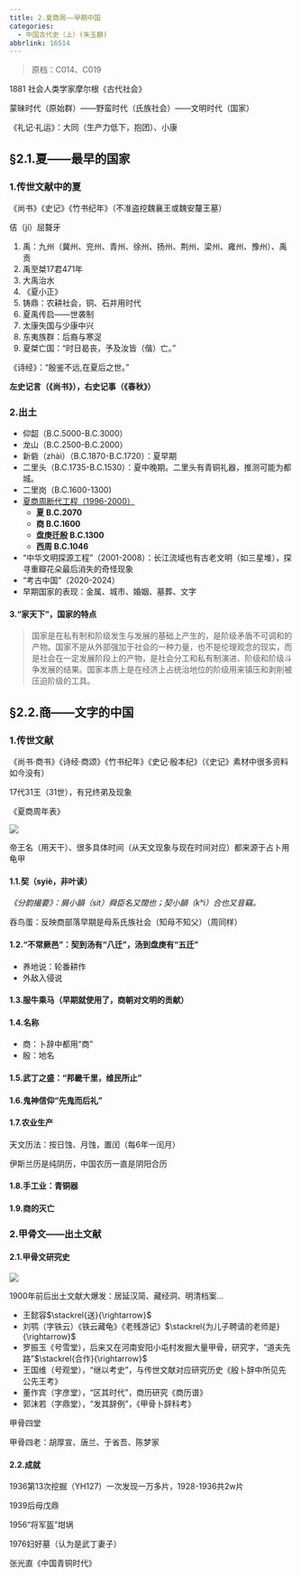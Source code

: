 ```yaml
---
title: 2.夏商周——早期中国
categories:
  - 中国古代史（上）(朱玉麒)
abbrlink: 16514
---
```

> 原档：C014、C019

1881 社会人类学家摩尔根《古代社会》

蒙昧时代（原始群）——野蛮时代（氏族社会）——文明时代（国家）

《礼记·礼运》：大同（生产力低下，抱团）、小康

## §2.1.夏——最早的国家

### 1.传世文献中的夏

《尚书》《史记》《竹书纪年》（不准盗挖魏襄王或魏安釐王墓）

佶（jí）屈聱牙

1. 禹：九州（冀州、兖州、青州、徐州、扬州、荆州、梁州、雍州、豫州）、禹贡
2. 禹至桀17君471年
3. 大禹治水
4. 《夏小正》
5. 铸鼎：农耕社会，铜、石并用时代
6. 夏禹传启——世袭制
7. 太康失国与少康中兴
8. 东夷族群：后裔与寒浞
9. 夏桀亡国：“时日曷丧，予及汝皆（偕）亡。”

《诗经》：“殷鉴不远,在夏后之世。”

**左史记言（《尚书》），右史记事（《春秋》）**

### 2.出土

- 仰韶（B.C.5000-B.C.3000）
- 龙山（B.C.2500-B.C.2000）
- 新砦（zhài）（B.C.1870-B.C.1720）：夏早期
- 二里头（B.C.1735-B.C.1530）：夏中晚期。二里头有青铜礼器，推测可能为都城。
- 二里岗（B.C.1600-1300)
- <u>夏商周断代工程（1996-2000）</u>
  - **夏 B.C.2070**
  - **商 B.C.1600**
  - **盘庚迁殷 B.C.1300**
  - **西周 B.C.1046**
- “中华文明探源工程”（2001-2008）：长江流域也有古老文明（如三星堆），探寻重瓣花朵最后消失的奇怪现象
- “考古中国”（2020-2024）
- 早期国家的表现：金属、城市、婚姻、墓葬、文字

#### 3.“家天下”，国家的特点

> 国家是在私有制和阶级发生与发展的基础上产生的，是阶级矛盾不可调和的产物。国家不是从外部强加于社会的一种力量，也不是伦理观念的现实，而是社会在一定发展阶段上的产物，是社会分工和私有制演进、阶级和阶级斗争发展的结果。国家本质上是在经济上占统治地位的阶级用来镇压和剥削被压迫阶级的工具。

## §2.2.商——文字的中国

### 1.传世文献

《尚书·商书》《诗经·商颂》《竹书纪年》《史记·殷本纪》（《史记》素材中很多资料如今没有）

17代31王（31世），有兄终弟及现象

《夏商周年表》

![](C019-1.png)

帝王名（用天干）、很多具体时间（从天文现象与现在时间对应）都来源于占卜用龟甲

#### 1.1.契（syiè，非叶读）

*《分韵撮要》：屑小韻（sit）舜臣名又闊也；契小韻（kʰi）合也又音竊。*

吞鸟蛋：反映商部落早期是母系氏族社会（知母不知父）（周同样）

#### 1.2.“不常厥邑”：契到汤有“八迁”，汤到盘庚有“五迁”

- 养地说：轮番耕作
- 外敌入侵说

#### 1.3.服牛乘马（早期就使用了，商朝对文明的贡献）

#### 1.4.名称

- 商：卜辞中都用“商”
- 殷：地名

#### 1.5.武丁之盛：“邦畿千里，维民所止”

#### 1.6.鬼神信仰“先鬼而后礼”

#### 1.7.农业生产

天文历法：按日蚀、月蚀，置闰（每6年一闰月）

伊斯兰历是纯阴历，中国农历一直是阴阳合历

#### 1.8.手工业：青铜器

#### 1.9.商的灭亡

### 2.甲骨文——出土文献

#### 2.1.甲骨文研究史

![](C019-2.png)

1900年前后出土文献大爆发：居延汉简、藏经洞、明清档案...

- 王懿容$\stackrel{送}{\rightarrow}$
- 刘鹗（字铁云）《铁云藏龟》《老残游记》$\stackrel{为儿子聘请的老师是}{\rightarrow}$
- 罗振玉《号雪堂），后来又在河南安阳小屯村发掘大量甲骨，研究字，“道夫先路”$\stackrel{合作}{\rightarrow}$
- 王国维（号观堂），“继以考史”，与传世文献对应研究历史《殷卜辞中所见先公先王考》
- 董作宾（字彦堂），“区其时代”，商历研究《商历谱》
- 郭沫若（字鼎堂），“发其辞例”，《甲骨卜辞科考》

甲骨四堂

甲骨四老：胡厚宣、唐兰、于省吾、陈梦家

#### 2.2.成就

1936第13次挖掘（YH127）一次发现一万多片，1928-1936共2w片

1939后母戊鼎

1956“将军盔”坩埚

1976妇好墓（认为是武丁妻子）

张光直《中国青铜时代》
